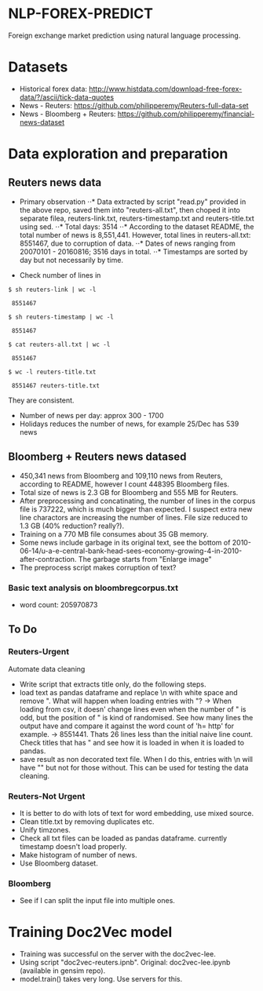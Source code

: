 # NLP-FOREX-PREDICT
Foreign exchange market prediction using natural language processing.

# Datasets
* Historical forex data: http://www.histdata.com/download-free-forex-data/?/ascii/tick-data-quotes
* News - Reuters: https://github.com/philipperemy/Reuters-full-data-set
* News - Bloomberg + Reuters: https://github.com/philipperemy/financial-news-dataset

# Data exploration and preparation

## Reuters news data

* Primary observation
⋅⋅* Data extracted by script "read.py" provided in the above repo, saved them into "reuters-all.txt", then choped it into separate filea, reuters-link.txt, reuters-timestamp.txt and reuters-title.txt using sed.
⋅⋅* Total days: 3514
⋅⋅* According to the dataset README, the total number of news is 8,551,441. However, total lines in reuters-all.txt: 8551467, due to corruption of data.
⋅⋅* Dates of news ranging from 20070101 - 20160816; 3516 days in total.
⋅⋅* Timestamps are sorted by day but not necessarily by time.

* Check number of lines in 
```
$ sh reuters-link | wc -l

 8551467

$ sh reuters-timestamp | wc -l

 8551467

$ cat reuters-all.txt | wc -l

 8551467

$ wc -l reuters-title.txt

 8551467 reuters-title.txt
```
They are consistent.

* Number of news per day: approx 300 - 1700
* Holidays reduces the number of news, for example 25/Dec has 539 news

## Bloomberg + Reuters news datased

* 450,341 news from Bloomberg and 109,110 news from Reuters, according to README, however I count 448395 Bloomberg files.
* Total size of news is 2.3 GB for Bloomberg and 555 MB for Reuters.
* After preprocessing and concatinating, the number of lines in the corpus file is 737222, which is much bigger than expected. I suspect extra new line charactors are increasing the number of lines. File size reduced to 1.3 GB (40% reduction? really?).
* Training on a 770 MB file consumes about 35 GB memory. 
* Some news include garbage in its original text, see the bottom of 2010-06-14/u-a-e-central-bank-head-sees-economy-growing-4-in-2010-after-contraction. The garbage starts from "Enlarge image"
* The preprocess script makes corruption of text?

### Basic text analysis on bloombregcorpus.txt
* word count: 205970873

## To Do
### Reuters-Urgent
Automate data cleaning
* Write script that extracts title only, do the following steps.
* load text as pandas dataframe and replace \n with white space and remove ". What will happen when loading entries with "? -> When loading from csv, it doesn' change lines even when the number of " is odd, but the position of " is kind of randomised. See how many lines the output have and compare it against the word count of 'h= http' for example.
-> 8551441. Thats 26 lines less than the initial naive line count.
Check titles that has " and see how it is loaded in when it is loaded to pandas.
* save result as non decorated text file. When I do this, entries with \n will have "" but not for those without. This can be used for testing the data cleaning.

### Reuters-Not Urgent
* It is better to do with lots of text for word embedding, use mixed source.
* Clean title.txt by removing duplicates etc.
* Unify timzones.
* Check all txt files can be loaded as pandas dataframe. currently timestamp doesn't load properly.
* Make histogram of number of news.
* Use Bloomberg dataset.

### Bloomberg
* See if I can split the input file into multiple ones.

# Training Doc2Vec model
* Training was successful on the server with the doc2vec-lee.
* Using script "doc2vec-reuters.ipnb". Original: doc2vec-lee.ipynb (available in gensim repo).
* model.train() takes very long. Use servers for this. 
